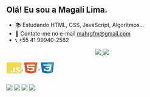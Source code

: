 ## Olá! Eu sou a Magali Lima.


- 📚 Estudando HTML, CSS, JavaScript, Algoritmos...
- 📧 Contate-me no e-mail mahrgfm@gmail.com
- 📞 +55 41 99940-2582

<div align="center">
  <a href="https://www.linkedin.com/in/magalilima/">
  <img height="150em" src="https://github-readme-stats.vercel.app/api?username=MagaliLimaDev&show_icons=true&theme=dracula&include_all_commits=true&count_private=true"/>
  <img height="150em" src="https://github-readme-stats.vercel.app/api/top-langs/?username=MagaliLimaDev&layout=compact&langs_count=7&theme=dracula"/>
</div>
<div style="display: inline_block"><br>
  <img align="center" alt="Magali-Js" height="30" width="40" src="https://raw.githubusercontent.com/devicons/devicon/master/icons/javascript/javascript-plain.svg">
   <img align="center" alt="Magali-HTML" height="30" width="40" src="https://raw.githubusercontent.com/devicons/devicon/master/icons/html5/html5-original.svg">
  <img align="center" alt="Magali-CSS" height="30" width="40" src="https://raw.githubusercontent.com/devicons/devicon/master/icons/css3/css3-original.svg">
  
</div>

  ##
  
  <div> 
  
  <a href="https://instagram.com/lilima.b" target="_blank"><img src="https://img.shields.io/badge/-Instagram-%23E4405F?style=for-the-badge&logo=instagram&logoColor=white" target="_blank"></a>
 <a href="https://discord.gg/Magali Lima#2627" target="_blank"><img src="https://img.shields.io/badge/Discord-7289DA?style=for-the-badge&logo=discord&logoColor=white" target="_blank"></a> 
  <a href = "mailto:mahrgfm@gmail.com"><img src="https://img.shields.io/badge/-Gmail-%23333?style=for-the-badge&logo=gmail&logoColor=white" target="_blank"></a>
  <a href="https://www.linkedin.com/in/magalilima/" target="_blank"><img src="https://img.shields.io/badge/-LinkedIn-%230077B5?style=for-the-badge&logo=linkedin&logoColor=white" target="_blank"></a> 
   
   
  </div>
    
  
